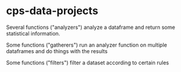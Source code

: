 # cps-data-projects

Several functions ("analyzers") analyze a dataframe and return some statistical
information.

Some functions ("gatherers") run an analyzer function on multiple dataframes and
do things with the results

Some functions ("filters") filter a dataset according to certain rules